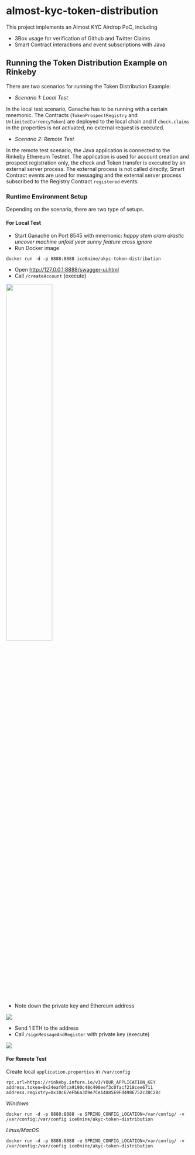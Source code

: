 # almost-kyc-token-distribution

This project implements an Almost KYC Airdrop PoC, including

* 3Box usage for verification of Github and Twitter Claims
* Smart Contract interactions and event subscriptions with Java

## Running the Token Distribution Example on Rinkeby

There are two scenarios for running the Token Distribution Example:
* _Scenario 1: Local Test_  

In the local test scenario, Ganache has to be running with a certain mnemonic. The Contracts (`TokenProspectRegistry` and `UnlimitedCurrencyToken`) are deployed to the local chain and if `check.claims` in the properties is not activated, no external request is executed. 
* _Scenario 2: Remote Test_  

In the remote test scenario, the Java application is connected to the Rinkeby Ethereum Testnet. The application is used for account creation and prospect registration only, the check and Token transfer is executed by an external server process. The external process is not called directly, Smart Contract events are used for messaging and the external server process subscribed to the Registry Contract `registered` events.  

### Runtime Environment Setup

Depending on the scenario, there are two type of setups.

#### For Local Test

* Start Ganache on Port 8545 with mnemonic: *happy stem cram drastic uncover machine unfold year sunny feature cross ignore*
* Run Docker image
```
docker run -d -p 8888:8888 ice0nine/akyc-token-distribution
```
* Open http://127.0.0.1:8888/swagger-ui.html
* Call `/createAccount` (execute)

<img src="docs/img/createAccount.png" width="50%"></img>

* Note down the private key and Ethereum address

![](docs/img/privateKey.png)
* Send 1 ETH to the address
* Call `/signMessageAndRegister` with private key (execute)

![](docs/img/signedMessage.png)

#### For Remote Test

Create local `application.properties` in `/var/config`
```
rpc.url=https://rinkeby.infura.io/v3/YOUR_APPLICATION_KEY
address.token=0x24eaf0fca9190c48c490eef3c0facf218cee6711
address.registry=0x10c67eFb6a3D9e7Ce14A85E9Fd498E752c38C2Bc
```

_Windows_
```
docker run -d -p 8888:8888 -e SPRING_CONFIG_LOCATION=/var/config/ -v /var/config:/var/config ice0nine/akyc-token-distribution
```

_Linux/MacOS_
```
docker run -d -p 8888:8888 -e SPRING_CONFIG_LOCATION=/var/config/ -v /var/config:/var/config ice0nine/akyc-token-distribution
```